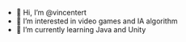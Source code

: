 - 👋 Hi, I’m @vincentert
- 👀 I’m interested in video games and IA algorithm
- 🌱 I’m currently learning Java and Unity

<!---
vincentert/vincentert is a ✨ special ✨ repository because its `README.md` (this file) appears on your GitHub profile.
You can click the Preview link to take a look at your changes.
--->
